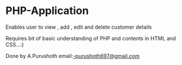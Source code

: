 # PHP-Application
Enables user to view , add , edit and delete customer details

Requires bit of basic understanding of PHP and contents in HTML and CSS...:)

Done by A.Purushoth 
email:-purushoth697@gmail.com
